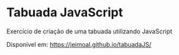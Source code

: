 # Tabuada JavaScript

Exercício de criação de uma tabuada utilizando JavaScript

Disponível em: https://jeimoal.github.io/tabuadaJS/
